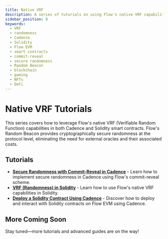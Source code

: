 ```yaml
---
title: Native VRF
description: A series of tutorials on using Flow's native VRF capabilities in both Cadence and Solidity smart contracts.
sidebar_position: 8
keywords:
  - VRF
  - randomness
  - Cadence
  - Solidity
  - Flow EVM
  - smart contracts
  - commit-reveal
  - secure randomness
  - Random Beacon
  - blockchain
  - gaming
  - NFTs
  - DeFi
---
```


# Native VRF Tutorials

This series covers how to leverage Flow's native VRF (Verifiable Random Function) capabilities in both Cadence and Solidity smart contracts. Flow's Random Beacon provides cryptographically secure randomness at the protocol level, eliminating the need for external oracles and their associated costs.

## Tutorials

- **[Secure Randomness with Commit-Reveal in Cadence]** - Learn how to implement secure randomness in Cadence using Flow's commit-reveal scheme.
- **[VRF (Randomness) in Solidity]** - Learn how to use Flow's native VRF capabilities in Solidity.
- **[Deploy a Solidity Contract Using Cadence]** - Discover how to deploy and interact with Solidity contracts on Flow EVM using Cadence.

## More Coming Soon

Stay tuned—more tutorials and advanced guides are on the way!

[Secure Randomness with Commit-Reveal in Cadence]: ./commit-reveal-cadence.md
[VRF (Randomness) in Solidity]: ./vrf-in-solidity.md
[Deploy a Solidity Contract Using Cadence]: ./deploy-solidity-contract.md
